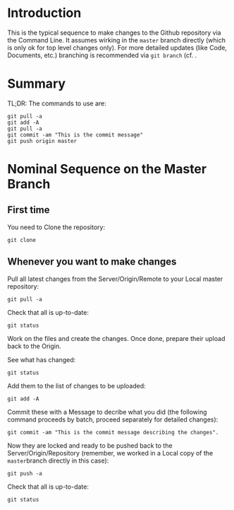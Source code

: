 # Introduction
This is the typical sequence to make changes to the Github repository via the Command Line.
It assumes wirking in the `master` branch directly (which is only ok for top level changes only).
For more detailed updates (like Code, Documents, etc.) branching is recommended via `git branch` (cf. .

# Summary
TL;DR: The commands to use are:

    git pull -a
    git add -A
    git pull -a
    git commit -am "This is the commit message"
    git push origin master
    
    
# Nominal Sequence on the Master Branch
## First time
You need to Clone the repository:

    git clone

## Whenever you want to make changes

Pull all latest changes from the Server/Origin/Remote to your Local master repository:

    git pull -a

Check that all is up-to-date:

    git status

Work on the files and create the changes.
Once done, prepare their upload back to the Origin.

See what has changed:

    git status

Add them to the list of changes to be uploaded:

    git add -A

Commit these with a Message to decribe what you did (the following command proceeds by batch, proceed separately for detailed changes):

    git commit -am "This is the commit message describing the changes".

Now they are locked and ready to be pushed back to the Server/Origin/Repository (remember, we worked in a Local copy of the `master`branch directly in this case):

    git push -a

Check that all is up-to-date:

    git status
    
    
    
